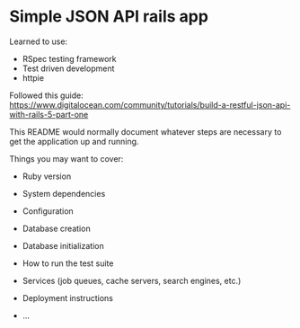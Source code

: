 # Simple JSON API rails app

Learned to use:
- RSpec testing framework
- Test driven development
- httpie

Followed this guide: https://www.digitalocean.com/community/tutorials/build-a-restful-json-api-with-rails-5-part-one

This README would normally document whatever steps are necessary to get the
application up and running.

Things you may want to cover:

* Ruby version

* System dependencies

* Configuration

* Database creation

* Database initialization

* How to run the test suite

* Services (job queues, cache servers, search engines, etc.)

* Deployment instructions

* ...
